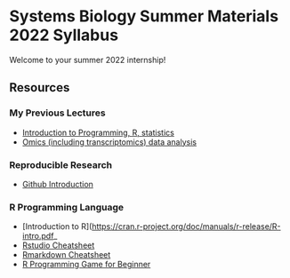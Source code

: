 # Systems Biology Summer Materials 2022 Syllabus

Welcome to your summer 2022 internship!

## Resources

### My Previous Lectures
* [Introduction to Programming, R, statistics](https://kcl2021.sysmedicine.com/)
* [Omics (including transcriptomics) data analysis](https://sysmedicine.github.io/phd2020/)

### Reproducible Research
* [Github Introduction](https://lab.github.com/githubtraining/introduction-to-github)


### R Programming Language
* [Introduction to R](https://cran.r-project.org/doc/manuals/r-release/R-intro.pdf_
* [Rstudio Cheatsheet](https://raw.githubusercontent.com/rstudio/cheatsheets/main/rstudio-ide.pdf)
* [Rmarkdown Cheatsheet](https://github.com/rstudio/cheatsheets/blob/main/rmarkdown-2.0.pdf)
* [R Programming Game for Beginner](https://betabit.wiki/en/)